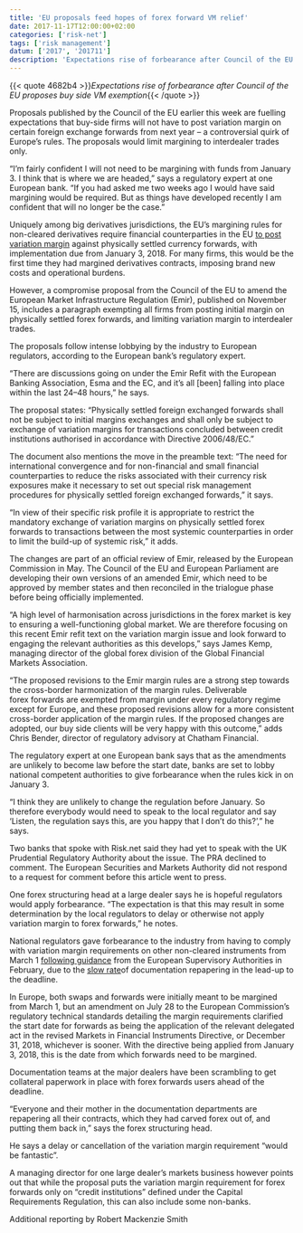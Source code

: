 ```yaml
---
title: 'EU proposals feed hopes of forex forward VM relief'
date: 2017-11-17T12:00:00+02:00
categories: ['risk-net']
tags: ['risk management']
datum: ['2017', '201711']
description: 'Expectations rise of forbearance after Council of the EU proposes buy side VM exemption'
---
```


{{< quote 4682b4 >}}_Expectations rise of forbearance after Council of the EU proposes buy side VM exemption_{{< /quote >}}

Proposals published by the Council of the EU earlier this week are fuelling expectations that buy-side firms will not have to post variation margin on certain foreign exchange forwards from next year – a controversial quirk of Europe’s rules. The proposals would limit margining to interdealer trades only.

“I’m fairly confident I will not need to be margining with funds from January 3. I think that is where we are headed,” says a regulatory expert at one European bank. “If you had asked me two weeks ago I would have said margining would be required. But as things have developed recently I am confident that will no longer be the case.”

Uniquely among big derivatives jurisdictions, the EU’s margining rules for non-cleared derivatives require financial counterparties in the EU [to post variation margin](https://www.risk.net/derivatives/5313881/fx-forwards-users-drop-eu-banks-over-margin-rule) against physically settled currency forwards, with implementation due from January 3, 2018. For many firms, this would be the first time they had margined derivatives contracts, imposing brand new costs and operational burdens.

However, a compromise proposal from the Council of the EU to amend the European Market Infrastructure Regulation (Emir), published on November 15, includes a paragraph exempting all firms from posting initial margin on physically settled forex forwards, and limiting variation margin to interdealer trades.

The proposals follow intense lobbying by the industry to European regulators, according to the European bank’s regulatory expert.

“There are discussions going on under the Emir Refit with the European Banking Association, Esma and the EC, and it’s all [been] falling into place within the last 24–48 hours,” he says.

The proposal states: “Physically settled foreign exchanged forwards shall not be subject to initial margins exchanges and shall only be subject to exchange of variation margins for transactions concluded between credit institutions authorised in accordance with Directive 2006/48/EC.”

The document also mentions the move in the preamble text: “The need for international convergence and for non-financial and small financial counterparties to reduce the risks associated with their currency risk exposures make it necessary to set out special risk management procedures for physically settled foreign exchanged forwards,” it says.

“In view of their specific risk profile it is appropriate to restrict the mandatory exchange of variation margins on physically settled forex forwards to transactions between the most systemic counterparties in order to limit the build-up of systemic risk,” it adds.

The changes are part of an official review of Emir, released by the European Commission in May. The Council of the EU and European Parliament are developing their own versions of an amended Emir, which need to be approved by member states and then reconciled in the trialogue phase before being officially implemented.

“A high level of harmonisation across jurisdictions in the forex market is key to ensuring a well-functioning global market. We are therefore focusing on this recent Emir refit text on the variation margin issue and look forward to engaging the relevant authorities as this develops,” says James Kemp, managing director of the global forex division of the Global Financial Markets Association.

“The proposed revisions to the Emir margin rules are a strong step towards the cross-border harmonization of the margin rules. Deliverable forex forwards are exempted from margin under every regulatory regime except for Europe, and these proposed revisions allow for a more consistent cross-border application of the margin rules. If the proposed changes are adopted, our buy side clients will be very happy with this outcome,” adds Chris Bender, director of regulatory advisory at Chatham Financial.

The regulatory expert at one European bank says that as the amendments are unlikely to become law before the start date, banks are set to lobby national competent authorities to give forbearance when the rules kick in on January 3.

“I think they are unlikely to change the regulation before January. So therefore everybody would need to speak to the local regulator and say ‘Listen, the regulation says this, are you happy that I don’t do this?’,” he says.

Two banks that spoke with Risk.net said they had yet to speak with the UK Prudential Regulatory Authority about the issue. The PRA declined to comment. The European Securities and Markets Authority did not respond to a request for comment before this article went to press.

One forex structuring head at a large dealer says he is hopeful regulators would apply forbearance. “The expectation is that this may result in some determination by the local regulators to delay or otherwise not apply variation margin to forex forwards,” he notes.

National regulators gave forbearance to the industry from having to comply with variation margin requirements on other non-cleared instruments from March 1 [following guidance](https://www.risk.net/derivatives/3936751/regulators-relent-ahead-of-vm-big-bang) from the European Supervisory Authorities in February, due to the [slow rate](https://www.risk.net/derivatives/3936751/regulators-relent-ahead-of-vm-big-bang)of documentation repapering in the lead-up to the deadline.

In Europe, both swaps and forwards were initially meant to be margined from March 1, but an amendment on July 28 to the European Commission’s regulatory technical standards detailing the margin requirements clarified the start date for forwards as being the application of the relevant delegated act in the revised Markets in Financial Instruments Directive, or December 31, 2018, whichever is sooner. With the directive being applied from January 3, 2018, this is the date from which forwards need to be margined.

Documentation teams at the major dealers have been scrambling to get collateral paperwork in place with forex forwards users ahead of the deadline.

“Everyone and their mother in the documentation departments are repapering all their contracts, which they had carved forex out of, and putting them back in,” says the forex structuring head.

He says a delay or cancellation of the variation margin requirement “would be fantastic”.

A managing director for one large dealer’s markets business however points out that while the proposal puts the variation margin requirement for forex forwards only on “credit institutions” defined under the Capital Requirements Regulation, this can also include some non-banks.

Additional reporting by Robert Mackenzie Smith

